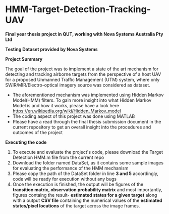 # HMM-Target-Detection-Tracking-UAV

**Final year thesis project in QUT, working with Nova Systems Australia Pty Ltd**

**Testing Dataset provided by Nova Systems**

**Project Summary**

 The goal of the project was to implement a state of the art mechanism for detecting and tracking airborne targets from the perspective of a host UAV for a proposed Unmanned Traffic Management (UTM) system, where only SWIR/MIR/Electro-optical imagery source was considered as dataset.
- The aforementioned mechanism was implemented using Hidden Markov Model(HMM) filters. To gain more insight into what Hidden Markov Model is and how it works, please have a look here https://en.wikipedia.org/wiki/Hidden_Markov_model
- The coding aspect of this project was done using MATLAB
- Please have a read through the final thesis submission document in the current repository to get an overall insight into the procedures and outcomes of the project

**Executing the code**
1. To execute and evaluate the project's code, please download the Target Detection HMM.m file from the current repo
2. Download the folder named DataSet, as it contains some sample images for evaluating the performance of the HMM mechanism
3. Please copy the path of the DataSet folder in line **3 and 5** accordingly, code will be ready for execution without any bugs
4. Once the execution is finished, the output will be figures of the **transition matrix, observation probability matrix** and most importantly, figures containg the result- **estimated states for a given target** along with a output **CSV file** containing the numerical values of the **estimated states/pixel locations** of the target across the image frames.
